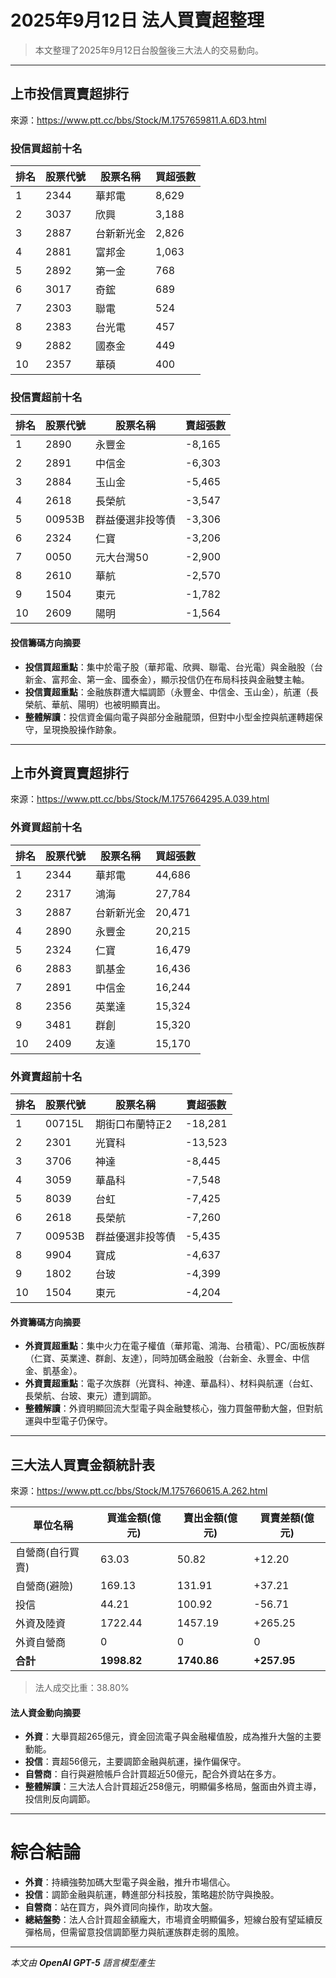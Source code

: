 # 2025年9月12日 法人買賣超整理

> 本文整理了2025年9月12日台股盤後三大法人的交易動向。

---

## 上市投信買賣超排行
來源：<https://www.ptt.cc/bbs/Stock/M.1757659811.A.6D3.html>

### 投信買超前十名
| 排名 | 股票代號 | 股票名稱   | 買超張數 |
|------|----------|------------|----------|
| 1    | 2344     | 華邦電     | 8,629    |
| 2    | 3037     | 欣興       | 3,188    |
| 3    | 2887     | 台新新光金 | 2,826    |
| 4    | 2881     | 富邦金     | 1,063    |
| 5    | 2892     | 第一金     | 768      |
| 6    | 3017     | 奇鋐       | 689      |
| 7    | 2303     | 聯電       | 524      |
| 8    | 2383     | 台光電     | 457      |
| 9    | 2882     | 國泰金     | 449      |
| 10   | 2357     | 華碩       | 400      |

### 投信賣超前十名
| 排名 | 股票代號 | 股票名稱   | 賣超張數 |
|------|----------|------------|----------|
| 1    | 2890     | 永豐金     | -8,165   |
| 2    | 2891     | 中信金     | -6,303   |
| 3    | 2884     | 玉山金     | -5,465   |
| 4    | 2618     | 長榮航     | -3,547   |
| 5    | 00953B   | 群益優選非投等債 | -3,306 |
| 6    | 2324     | 仁寶       | -3,206   |
| 7    | 0050     | 元大台灣50 | -2,900   |
| 8    | 2610     | 華航       | -2,570   |
| 9    | 1504     | 東元       | -1,782   |
| 10   | 2609     | 陽明       | -1,564   |

#### 投信籌碼方向摘要
- **投信買超重點**：集中於電子股（華邦電、欣興、聯電、台光電）與金融股（台新金、富邦金、第一金、國泰金），顯示投信仍在布局科技與金融雙主軸。  
- **投信賣超重點**：金融族群遭大幅調節（永豐金、中信金、玉山金），航運（長榮航、華航、陽明）也被明顯賣出。  
- **整體解讀**：投信資金偏向電子與部分金融龍頭，但對中小型金控與航運轉趨保守，呈現換股操作跡象。  

---

## 上市外資買賣超排行
來源：<https://www.ptt.cc/bbs/Stock/M.1757664295.A.039.html>

### 外資買超前十名
| 排名 | 股票代號 | 股票名稱   | 買超張數 |
|------|----------|------------|----------|
| 1    | 2344     | 華邦電     | 44,686   |
| 2    | 2317     | 鴻海       | 27,784   |
| 3    | 2887     | 台新新光金 | 20,471   |
| 4    | 2890     | 永豐金     | 20,215   |
| 5    | 2324     | 仁寶       | 16,479   |
| 6    | 2883     | 凱基金     | 16,436   |
| 7    | 2891     | 中信金     | 16,244   |
| 8    | 2356     | 英業達     | 15,324   |
| 9    | 3481     | 群創       | 15,320   |
| 10   | 2409     | 友達       | 15,170   |

### 外資賣超前十名
| 排名 | 股票代號 | 股票名稱   | 賣超張數 |
|------|----------|------------|----------|
| 1    | 00715L   | 期街口布蘭特正2 | -18,281 |
| 2    | 2301     | 光寶科     | -13,523  |
| 3    | 3706     | 神達       | -8,445   |
| 4    | 3059     | 華晶科     | -7,548   |
| 5    | 8039     | 台虹       | -7,425   |
| 6    | 2618     | 長榮航     | -7,260   |
| 7    | 00953B   | 群益優選非投等債 | -5,435 |
| 8    | 9904     | 寶成       | -4,637   |
| 9    | 1802     | 台玻       | -4,399   |
| 10   | 1504     | 東元       | -4,204   |

#### 外資籌碼方向摘要
- **外資買超重點**：集中火力在電子權值（華邦電、鴻海、台積電）、PC/面板族群（仁寶、英業達、群創、友達），同時加碼金融股（台新金、永豐金、中信金、凱基金）。  
- **外資賣超重點**：電子次族群（光寶科、神達、華晶科）、材料與航運（台虹、長榮航、台玻、東元）遭到調節。  
- **整體解讀**：外資明顯回流大型電子與金融雙核心，強力買盤帶動大盤，但對航運與中型電子仍保守。  

---

## 三大法人買賣金額統計表
來源：<https://www.ptt.cc/bbs/Stock/M.1757660615.A.262.html>

| 單位名稱           | 買進金額(億元) | 賣出金額(億元) | 買賣差額(億元) |
|--------------------|----------------|----------------|----------------|
| 自營商(自行買賣)   | 63.03          | 50.82          | +12.20         |
| 自營商(避險)       | 169.13         | 131.91         | +37.21         |
| 投信               | 44.21          | 100.92         | -56.71         |
| 外資及陸資         | 1722.44        | 1457.19        | +265.25        |
| 外資自營商         | 0              | 0              | 0              |
| **合計**           | **1998.82**    | **1740.86**    | **+257.95**    |

> 法人成交比重：38.80%

#### 法人資金動向摘要
- **外資**：大舉買超265億元，資金回流電子與金融權值股，成為推升大盤的主要動能。  
- **投信**：賣超56億元，主要調節金融與航運，操作偏保守。  
- **自營商**：自行與避險帳戶合計買超近50億元，配合外資站在多方。  
- **整體解讀**：三大法人合計買超近258億元，明顯偏多格局，盤面由外資主導，投信則反向調節。  

---

# 綜合結論
- **外資**：持續強勢加碼大型電子與金融，推升市場信心。  
- **投信**：調節金融與航運，轉進部分科技股，策略趨於防守與換股。  
- **自營商**：站在買方，與外資同向操作，助攻大盤。  
- **總結盤勢**：法人合計買超金額龐大，市場資金明顯偏多，短線台股有望延續反彈格局，但需留意投信調節壓力與航運族群走弱的風險。  

---

*本文由 **OpenAI GPT-5** 語言模型產生*
